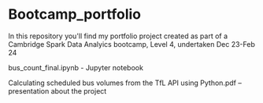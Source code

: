 # Bootcamp_portfolio
In this repository you'll find my portfolio project created as part of a Cambridge Spark Data Analyics bootcamp, Level 4, undertaken Dec 23-Feb 24

bus_count_final.ipynb - Jupyter notebook

Calculating scheduled bus volumes from the TfL API using Python.pdf – presentation about the project
